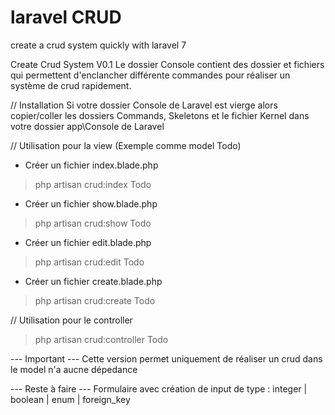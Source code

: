 # laravel CRUD
create a crud system quickly with laravel 7

Create Crud System V0.1
Le dossier Console contient des dossier et fichiers qui permettent d'enclancher
différente commandes pour réaliser un système de crud rapidement.

// Installation
Si votre dossier Console de Laravel est vierge alors copier/coller
les dossiers Commands, Skeletons et le fichier Kernel dans votre dossier app\Console de Laravel

// Utilisation pour la view (Exemple comme model Todo)
- Créer un fichier index.blade.php
> php artisan crud:index Todo

- Créer un fichier show.blade.php
> php artisan crud:show Todo

- Créer un fichier edit.blade.php
> php artisan crud:edit Todo

- Créer un fichier create.blade.php
> php artisan crud:create Todo

// Utilisation pour le controller
> php artisan crud:controller Todo

--- Important ---
Cette version permet uniquement de réaliser un crud dans le model n'a aucne dépedance

--- Reste à faire ---
Formulaire avec création de input de type :
integer | boolean | enum | foreign_key
